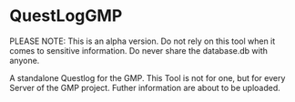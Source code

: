 # QuestLogGMP

PLEASE NOTE: This is an alpha version. Do not rely on this tool when it comes to sensitive information. Do never share the database.db with anyone. 

A standalone Questlog for the GMP. This Tool is not for one, but for every Server of the GMP project. Futher information are about to be uploaded.
